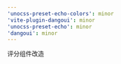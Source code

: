```yaml
---
'unocss-preset-echo-colors': minor
'vite-plugin-dangoui': minor
'unocss-preset-echo': minor
'dangoui': minor
---
```


评分组件改造
